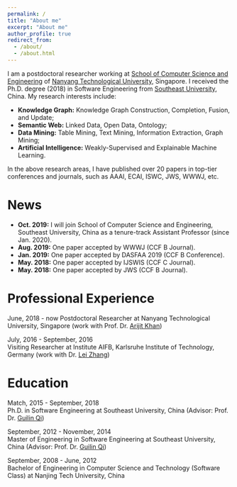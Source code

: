 ```yaml
---
permalink: /
title: "About me"
excerpt: "About me"
author_profile: true
redirect_from: 
  - /about/
  - /about.html
---
```


I am a postdoctoral researcher working at [School of Computer Science and Engineering](http://scse.ntu.edu.sg) of [Nanyang Technological University](https://www.ntu.edu.sg), Singapore. I received the Ph.D. degree (2018) in Software Engineering from [Southeast University](https://www.seu.edu.cn), China. My research interests include:
* **Knowledge Graph:** Knowledge Graph Construction, Completion, Fusion, and Update; 
* **Semantic Web:** Linked Data, Open Data, Ontology;
* **Data Mining:** Table Mining, Text Mining, Information Extraction, Graph Mining;
* **Artificial Intelligence:** Weakly-Supervised and Explainable Machine Learning.

In the above research areas, I have published over 20 papers in top-tier conferences and journals, such as AAAI, ECAI, ISWC, JWS, WWWJ, etc. 

News
======
* **Oct. 2019:** I will join School of Computer Science and Engineering, Southeast University, China as a tenure-track Assistant Professor (since Jan. 2020).
* **Aug. 2019:** One paper accepted by WWWJ (CCF B Journal).
* **Jan. 2019:** One paper accepted by DASFAA 2019 (CCF B Conference).
* **May. 2018:** One paper accepted by IJSWIS (CCF C Journal).
* **May. 2018:** One paper accepted by JWS (CCF B Journal).

Professional Experience
======
June, 2018 - now
Postdoctoral Researcher at Nanyang Technological University, Singapore (work with Prof. Dr. [Arijit Khan](https://www.ntu.edu.sg/home/arijit.khan/index.html))

July, 2016 - September, 2016      
Visiting Researcher at Institute AIFB, Karlsruhe Institute of Technology, Germany (work with Dr. [Lei Zhang](https://scholar.google.de/citations?user=jr-o314AAAAJ&hl=en))

Education
======
Match, 2015 - September, 2018     
Ph.D. in Software Engineering at Southeast University, China (Advisor: Prof. Dr. [Guilin Qi](https://cse.seu.edu.cn/2019/0103/c23024a257135/page.htm))

September, 2012 - November, 2014      
Master of Engineering in Software Engineering at Southeast University, China (Advisor: Prof. Dr. [Guilin Qi](https://cse.seu.edu.cn/2019/0103/c23024a257135/page.htm))

September, 2008 - June, 2012   
Bachelor of Engineering in Computer Science and Technology (Software Class) at Nanjing Tech University, China

